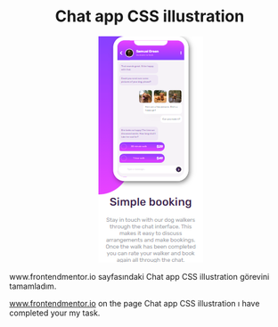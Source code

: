 <h1 align="center">
 Chat app CSS illustration
  </h1>
  
<p align="center">
  <img width="auto" height="auto" https://github.com/UTKUC3NGIZ/utkuc3ngiz.github.io/blob/main/chat-app-css-illustration-master/chat-app-css-illustration-master.png">
  <img width="auto" height="auto" src="https://github.com/UTKUC3NGIZ/utkuc3ngiz.github.io/blob/main/chat-app-css-illustration-master/chat-app-css-illustration-master-mobil.png">
</p>
www.frontendmentor.io sayfasındaki Chat app CSS illustration görevini tamamladım.

www.frontendmentor.io on the page Chat app CSS illustration ı have completed your my task.
